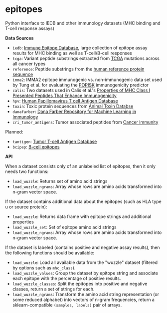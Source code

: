 epitopes
=======

Python interface to IEDB and other immunology datasets (MHC binding and T-cell response assays)

**Data Sources** 

- `iedb`: [Immune Epitope Database](http://www.iedb.org), large collection of epitope assay results for MHC binding as well as T-cell/B-cell responses
- `tcga`: Variant peptide substrings extracted from [TCGA](http://en.wikipedia.org/wiki/The_Cancer_Genome_Atlas) mutations across all cancer types
- `reference`: Peptide substrings from the [human reference protein sequence](ftp://ftp.ensembl.org/pub/release-75/fasta/homo_sapiens/pep/)
- `imma2`: IMMA2 epitope immunogenic vs. non-immunogenic data set used by Tung et al. for evaluating the [POPISK](http://www.biomedcentral.com/1471-2105/12/446) immunogenicity predictor 
- `calis`: Two datasets used in Calis et al.'s [Properties of MHC Class I Presented Peptides That Enhance Immunogenicity](http://www.ploscompbiol.org/article/info%3Adoi%2F10.1371%2Fjournal.pcbi.1003266#pcbi.1003266.s005) 
- `hpv`: [Human Papillomavirus T cell Antigen Database](http://cvc.dfci.harvard.edu/cvccgi/hpv/)
- `toxin`: Toxic protein sequences from [Animal Toxin Databse](http://protchem.hunnu.edu.cn/toxin/)
- `danafarber`: [Dana Farber Repository for Machine Learning in Immunology](http://bio.dfci.harvard.edu/DFRMLI/)
- `cri_tumor_antigens`: Tumor associated peptides from [Cancer Immunity](http://cancerimmunity.org/peptide/mutations/)

Planned:

- `tantigen`: [Tumor T-cell Antigen Database](http://cvc.dfci.harvard.edu/tadb/)
- `bcipep`: [B-cell epitopes](http://www.imtech.res.in/raghava/bcipep/data.html) 


**API**

When a dataset consists only of an unlabeled list of epitopes, then it only needs two functions:
- `load_wuzzle`: Returns set of amino acid strings 
- `load_wuzzle_ngrams`: Array whose rows are amino acids transformed into n-gram vector space. 

If the dataset contains additional data about the epitopes (such as HLA type u or source protein):
- `load_wuzzle`: Returns data frame with epitope strings and additional properties
- `load_wuzzle_set`: Set of epitope amino acid strings 
- `load_wuzzle_ngrams`: Array whose rows are amino acids transformed into n-gram vector space. 

If the dataset is labeled (contains positive and negative assay results), then the following functions should be available: 
- `load_wuzzle`: Load all available data from the "wuzzle" dataset (filtered by options such as `mhc_class`). 
- `load_wuzzle_values`: Group the dataset by epitope string and associate each epitope with the percentage of positive results. 
- `load_wuzzle_classes`: Split the epitopes into positive and negative classes, return a set of strings for each. 
- `load_wuzzle_ngrams`: Transform the amino acid string representation (or some reduced alphabet) into vectors of n-gram frequencies, return a sklearn-compatible `(samples, labels)` pair of arrays.   
